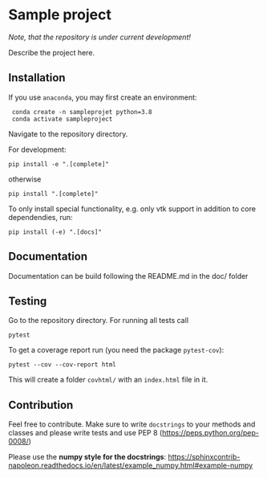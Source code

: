 # Sample project

*Note, that the repository is under current development!*

Describe the project here.

## Installation
If you use `anaconda`, you may first create an environment:

     conda create -n sampleprojet python=3.8
     conda activate sampleproject

Navigate to the repository directory.

For development:

    pip install -e ".[complete]"
otherwise

    pip install ".[complete]"

To only install special functionality, e.g. only vtk support in addition to core dependendies, run:

    pip install (-e) ".[docs]"


## Documentation
Documentation can be build following the README.md in the doc/ folder

## Testing
Go to the repository directory. For running all tests call
```
pytest
```
To get a coverage report run (you need the package `pytest-cov`):
```
pytest --cov --cov-report html
```
This will create a folder `covhtml/` with an `index.html` file in it.


## Contribution
Feel free to contribute. Make sure to write `docstrings` to your methods and classes and please write 
tests and use PEP 8 (https://peps.python.org/pep-0008/)

Please use the **numpy style for the docstrings**: https://sphinxcontrib-napoleon.readthedocs.io/en/latest/example_numpy.html#example-numpy


